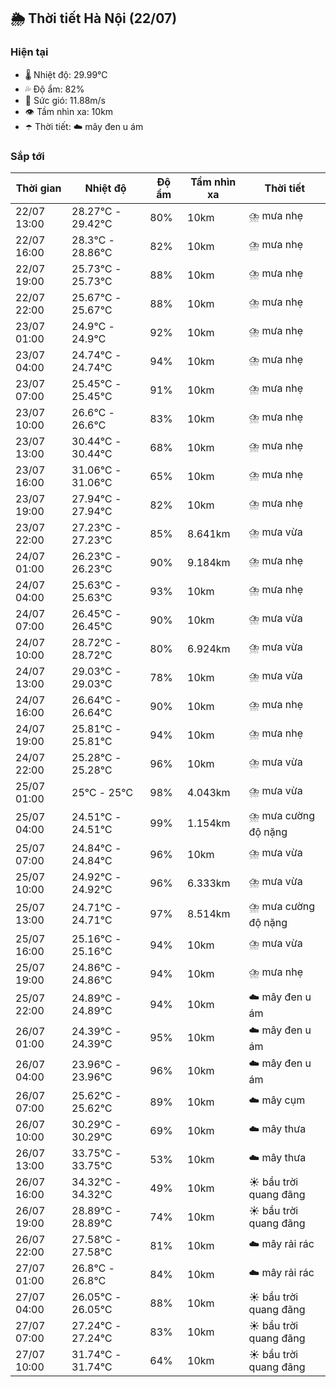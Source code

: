 ## 🌦️ Thời tiết Hà Nội (22/07)

### Hiện tại

- 🌡️ Nhiệt độ: 29.99℃
- 💦 Độ ẩm: 82%
- 💨 Sức gió: 11.88m/s
- 👁️ Tầm nhìn xa: 10km
- ☂️ Thời tiết: ☁️ mây đen u ám

### Sắp tới

| Thời gian | Nhiệt độ | Độ ẩm | Tầm nhìn xa | Thời tiết |
| --- | --- | --- | --- | --- |
| 22/07 13:00 | 28.27℃ - 29.42℃ | 80% | 10km | ⛈️ mưa nhẹ |
| 22/07 16:00 | 28.3℃ - 28.86℃ | 82% | 10km | ⛈️ mưa nhẹ |
| 22/07 19:00 | 25.73℃ - 25.73℃ | 88% | 10km | ⛈️ mưa nhẹ |
| 22/07 22:00 | 25.67℃ - 25.67℃ | 88% | 10km | ⛈️ mưa nhẹ |
| 23/07 01:00 | 24.9℃ - 24.9℃ | 92% | 10km | ⛈️ mưa nhẹ |
| 23/07 04:00 | 24.74℃ - 24.74℃ | 94% | 10km | ⛈️ mưa nhẹ |
| 23/07 07:00 | 25.45℃ - 25.45℃ | 91% | 10km | ⛈️ mưa nhẹ |
| 23/07 10:00 | 26.6℃ - 26.6℃ | 83% | 10km | ⛈️ mưa nhẹ |
| 23/07 13:00 | 30.44℃ - 30.44℃ | 68% | 10km | ⛈️ mưa nhẹ |
| 23/07 16:00 | 31.06℃ - 31.06℃ | 65% | 10km | ⛈️ mưa nhẹ |
| 23/07 19:00 | 27.94℃ - 27.94℃ | 82% | 10km | ⛈️ mưa nhẹ |
| 23/07 22:00 | 27.23℃ - 27.23℃ | 85% | 8.641km | ⛈️ mưa vừa |
| 24/07 01:00 | 26.23℃ - 26.23℃ | 90% | 9.184km | ⛈️ mưa nhẹ |
| 24/07 04:00 | 25.63℃ - 25.63℃ | 93% | 10km | ⛈️ mưa nhẹ |
| 24/07 07:00 | 26.45℃ - 26.45℃ | 90% | 10km | ⛈️ mưa vừa |
| 24/07 10:00 | 28.72℃ - 28.72℃ | 80% | 6.924km | ⛈️ mưa vừa |
| 24/07 13:00 | 29.03℃ - 29.03℃ | 78% | 10km | ⛈️ mưa vừa |
| 24/07 16:00 | 26.64℃ - 26.64℃ | 90% | 10km | ⛈️ mưa nhẹ |
| 24/07 19:00 | 25.81℃ - 25.81℃ | 94% | 10km | ⛈️ mưa nhẹ |
| 24/07 22:00 | 25.28℃ - 25.28℃ | 96% | 10km | ⛈️ mưa vừa |
| 25/07 01:00 | 25℃ - 25℃ | 98% | 4.043km | ⛈️ mưa vừa |
| 25/07 04:00 | 24.51℃ - 24.51℃ | 99% | 1.154km | ⛈️ mưa cường độ nặng |
| 25/07 07:00 | 24.84℃ - 24.84℃ | 96% | 10km | ⛈️ mưa vừa |
| 25/07 10:00 | 24.92℃ - 24.92℃ | 96% | 6.333km | ⛈️ mưa vừa |
| 25/07 13:00 | 24.71℃ - 24.71℃ | 97% | 8.514km | ⛈️ mưa cường độ nặng |
| 25/07 16:00 | 25.16℃ - 25.16℃ | 94% | 10km | ⛈️ mưa vừa |
| 25/07 19:00 | 24.86℃ - 24.86℃ | 94% | 10km | ⛈️ mưa nhẹ |
| 25/07 22:00 | 24.89℃ - 24.89℃ | 94% | 10km | ☁️ mây đen u ám |
| 26/07 01:00 | 24.39℃ - 24.39℃ | 95% | 10km | ☁️ mây đen u ám |
| 26/07 04:00 | 23.96℃ - 23.96℃ | 96% | 10km | ☁️ mây đen u ám |
| 26/07 07:00 | 25.62℃ - 25.62℃ | 89% | 10km | ☁️ mây cụm |
| 26/07 10:00 | 30.29℃ - 30.29℃ | 69% | 10km | ☁️ mây thưa |
| 26/07 13:00 | 33.75℃ - 33.75℃ | 53% | 10km | ☁️ mây thưa |
| 26/07 16:00 | 34.32℃ - 34.32℃ | 49% | 10km | ☀️ bầu trời quang đãng |
| 26/07 19:00 | 28.89℃ - 28.89℃ | 74% | 10km | ☀️ bầu trời quang đãng |
| 26/07 22:00 | 27.58℃ - 27.58℃ | 81% | 10km | ☁️ mây rải rác |
| 27/07 01:00 | 26.8℃ - 26.8℃ | 84% | 10km | ☁️ mây rải rác |
| 27/07 04:00 | 26.05℃ - 26.05℃ | 88% | 10km | ☀️ bầu trời quang đãng |
| 27/07 07:00 | 27.24℃ - 27.24℃ | 83% | 10km | ☀️ bầu trời quang đãng |
| 27/07 10:00 | 31.74℃ - 31.74℃ | 64% | 10km | ☀️ bầu trời quang đãng |
